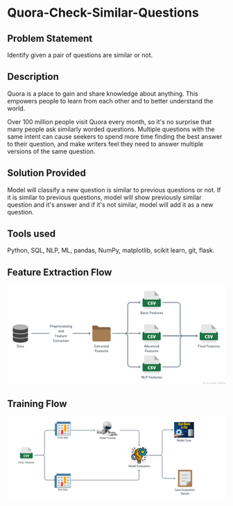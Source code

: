
# Quora-Check-Similar-Questions

## Problem Statement  

Identify given a pair of questions are similar or not.

## Description

Quora is a place to gain and share knowledge about anything. This empowers people to learn from each other and to better understand the world.

Over 100 million people visit Quora every month, so it's no surprise that many people ask similarly worded questions. Multiple questions with the same intent can cause seekers to spend more time finding the best answer to their question, and make writers feel they need to answer multiple versions of the same question.

## Solution Provided

Model will classify a new question is similar to previous questions or not. If it is similar to previous questions, model will show previously similar question and it's answer and if it's not similar, model will add it as a new question.

## Tools used

Python, SQL, NLP, ML, pandas, NumPy, matplotlib, scikit learn, git, flask.

## Feature Extraction Flow

![1](flowcharts/feature%20extraction.png)

## Training Flow

![2](flowcharts/model%20training.png)
